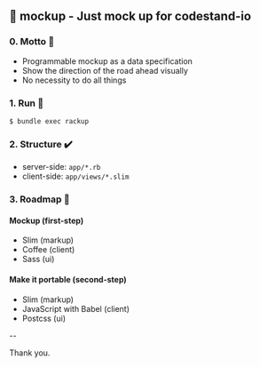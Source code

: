## :hammer: mockup - Just mock up for codestand-io

### 0. Motto :hankey:

* Programmable mockup as a data specification
* Show the direction of the road ahead visually
* No necessity to do all things

### 1. Run :runner:

    $ bundle exec rackup

### 2. Structure :heavy_check_mark:

* server-side: `app/*.rb`
* client-side: `app/views/*.slim`

### 3. Roadmap :checkered_flag:

#### Mockup (first-step)

* Slim (markup)
* Coffee (client)
* Sass (ui)

#### Make it portable (second-step)

* Slim (markup)
* JavaScript with Babel (client)
* Postcss (ui)

--

Thank you.
